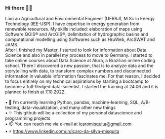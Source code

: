 ### Hi there 👋😀

I am an Agricultural and Environmental Engineer (UFRRJ), M.Sc in Energy Technology (IEE-USP). I have expertise in energy generation from renewable resources. My skills included: elaboration of maps using Software QGIS® and ArcGIS®, delimitation of hydrographic basins and computational modelling using Softwares such as HruWeb, ArcSWAT and JAMS.</br>
After I finished my Master, I started to look for information about Data Science and also in parallel my process to move to Germany. I started to take online courses about Data Science at Alura, a Brazilian online coding school. There I discovered a new passion, that is to analyze data and the storytelling with data, to transform complex numbers and disconnected information in valuable information fascinates me. For that reason, I decided to focus entirely on my technical aspirations by starting a bootcamp to become a full-fledged data-scientist. I started the training at 24.06 and it is planned to finish at 7.10.2022.  
</br>
•	🌱 I’m currently learning Python, pandas, machine-learning, SQL, A/B-testing, data-visualization, and many other new things </br>
•	✨ This github will be a collection of my personal datascience and programming projects </br>
•	📫 You can reach me via e-mail at icaromisquita@gmail.com </br>
•	⚡ https://www.linkedin.com/in/icaro-da-silva-misquita </br>

